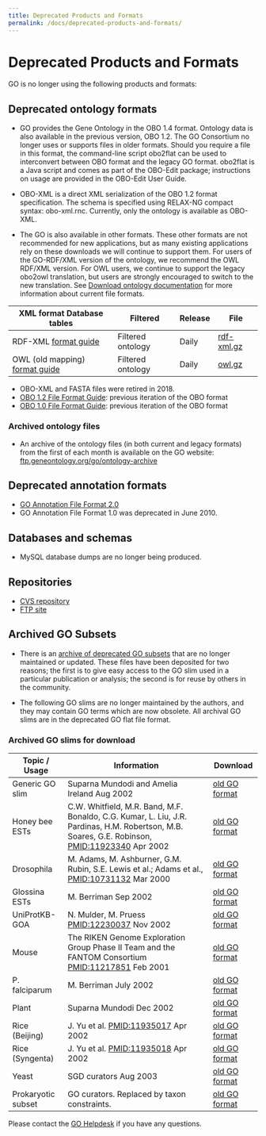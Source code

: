 ```yaml
---
title: Deprecated Products and Formats
permalink: /docs/deprecated-products-and-formats/
---
```


# Deprecated Products and Formats

GO is no longer using the following products and formats: 

## Deprecated ontology formats
+ GO provides the Gene Ontology in the OBO 1.4 format. Ontology data is also available in the previous version, OBO 1.2. The GO Consortium no longer uses or supports files in older formats. Should you require a file in this format, the command-line script obo2flat can be used to interconvert between OBO format and the legacy GO format. obo2flat is a Java script and comes as part of the OBO-Edit package; instructions on usage are provided in the OBO-Edit User Guide.

+ OBO-XML is a direct XML serialization of the OBO 1.2 format specification. The schema is specified using RELAX-NG compact syntax: obo-xml.rnc. Currently, only the ontology is available as OBO-XML.

+ The GO is also available in other formats. These other formats are not recommended for new applications, but as many existing applications rely on these downloads we will continue to support them. For users of the GO-RDF/XML version of the ontology, we recommend the OWL RDF/XML version. For OWL users, we continue to support the legacy obo2owl translation, but users are strongly encouraged to switch to the new translation. See [Download ontology documentation](/docs/download-ontology/) for more information about current file formats.

| **XML format** Database tables | Filtered| Release | File |
|----------------|---|---|---|
|RDF-XML [format guide](go-rdfxml-file-format.md) |	Filtered ontology |	Daily |	<a href="http://archive.geneontology.org/latest-termdb/go_daily-termdb.rdf-xml.gz">rdf-xml.gz</a>|
|OWL (old mapping) <a href="http://www.bioontology.org/wiki/index.php/OboInOwl:Main_Page">format guide</a>|	Filtered ontology |	Daily |	<a href="http://archive.geneontology.org/latest-termdb/go_daily-termdb.owl.gz">owl.gz</a>|
+ OBO-XML and FASTA files were retired in 2018.  
+ [OBO 1.2 File Format Guide](http://owlcollab.github.io/oboformat/doc/GO.format.obo-1_2.html): previous iteration of the OBO format
+ [OBO 1.0 File Format Guide](http://owlcollab.github.io/oboformat/doc/GO.format.obo-1_0.html): previous iteration of the OBO format

### Archived ontology files

+ An archive of the ontology files (in both current and legacy formats) from the first of each month is available on the GO website: <a href="ftp://ftp.geneontology.org/go/ontology-archive/">ftp.geneontology.org/go/ontology-archive</a>

## Deprecated annotation formats

+  [GO Annotation File Format 2.0](/docs/go-annotation-file-gaf-format-20/) 
+  GO Annotation File Format 1.0 was deprecated in June 2010. 

## Databases and schemas
+ MySQL database dumps are no longer being produced. 


## Repositories 
+ <a href="http://cvsweb.geneontology.org/cgi-bin/cvsweb.cgi/">CVS repository</a>
+ <a href="ftp://ftp.geneontology.org/pub/go/">FTP site</a>

## Archived GO Subsets

+ There is an [archive of deprecated GO subsets](http://cvsweb.geneontology.org/cgi-bin/cvsweb.cgi/go/GO_slims/archived_GO_slims/) that are no longer maintained or updated. These files have been deposited for two reasons; the first is to give easy access to the GO slim used in a particular publication or analysis; the second is for reuse by others in the community.

+ The following GO slims are no longer maintained by the authors, and they may contain GO terms which are now obsolete. All archival GO slims are in the deprecated GO flat file format.
### Archived GO slims for download
|Topic / Usage |	Information |	Download|
|--------------|--------------|---------|
|Generic GO slim |	Suparna Mundodi and Amelia Ireland Aug 2002 |	[old GO format](http://cvsweb.geneontology.org/cgi-bin/cvsweb.cgi/go/GO_slims/archived_GO_slims/generic.0208)|
|Honey bee ESTs |	C.W. Whitfield, M.R. Band, M.F. Bonaldo, C.G. Kumar, L. Liu, J.R. Pardinas, H.M. Robertson, M.B. Soares, G.E. Robinson, [PMID:11923340](http://www.ncbi.nlm.nih.gov/pubmed/11932240) Apr 2002 |	[old GO format](http://cvsweb.geneontology.org/cgi-bin/cvsweb.cgi/go/GO_slims/archived_GO_slims/goslim_Apis_EST.0402)|
|Drosophila |	M. Adams, M. Ashburner, G.M. Rubin, S.E. Lewis et al.; Adams et al., [PMID:10731132](http://www.ncbi.nlm.nih.gov/pubmed/10731132) Mar 2000 |[old GO format](http://cvsweb.geneontology.org/cgi-bin/cvsweb.cgi/go/GO_slims/archived_GO_slims/goslim_Drosophila.0200)|
|Glossina ESTs |	M. Berriman Sep 2002 |[old GO format](http://cvsweb.geneontology.org/cgi-bin/cvsweb.cgi/go/GO_slims/archived_GO_slims/goslim_Glossina_EST.0905)|
|UniProtKB-GOA |	N. Mulder, M. Pruess [PMID:12230037](http://www.ncbi.nlm.nih.gov/pubmed/12230037) Nov 2002 |[old GO format](http://cvsweb.geneontology.org/cgi-bin/cvsweb.cgi/go/GO_slims/archived_GO_slims/goslim_goa.2002)|
|Mouse |	The RIKEN Genome Exploration Group Phase II Team and the FANTOM Consortium [PMID:11217851](http://www.ncbi.nlm.nih.gov/pubmed/11217851) Feb 2001 |[old GO format](http://cvsweb.geneontology.org/cgi-bin/cvsweb.cgi/go/GO_slims/archived_GO_slims/goslim_Mouse_Riken.0201)|
|P. falciparum |	M. Berriman July 2002 |	[old GO format](http://cvsweb.geneontology.org/cgi-bin/cvsweb.cgi/go/GO_slims/archived_GO_slims/goslim_Pfalciparum.2002)|
|Plant |	Suparna Mundodi Dec 2002 |[old GO format](http://cvsweb.geneontology.org/cgi-bin/cvsweb.cgi/go/GO_slims/archived_GO_slims/goslim_plant.2003)|
|Rice (Beijing) |	J. Yu et al. [PMID:11935017](http://www.ncbi.nlm.nih.gov/pubmed/11935017) Apr 2002 |[old GO format](http://cvsweb.geneontology.org/cgi-bin/cvsweb.cgi/go/GO_slims/archived_GO_slims/goslim_Rice_Beijing.0204)|
|Rice (Syngenta) |	J. Yu et al. [PMID:11935018](http://www.ncbi.nlm.nih.gov/pubmed/11935018) Apr 2002 |[old GO format](http://cvsweb.geneontology.org/cgi-bin/cvsweb.cgi/go/GO_slims/archived_GO_slims/goslim_Rice_Syngenta.0204)|
|Yeast |	SGD curators Aug 2003 	|[old GO format](http://cvsweb.geneontology.org/cgi-bin/cvsweb.cgi/go/GO_slims/archived_GO_slims/goslim_yeast.2003)|
|Prokaryotic subset |	GO curators. Replaced by taxon constraints. |[old GO format](http://purl.obolibrary.org/obo/go/releases/2018-06-01/subsets/gosubset_prok.obo)|

Please contact the <a href="http://help.geneontology.org">GO Helpdesk</a> if you have any questions.
